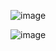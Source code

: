 
![image](https://github.com/Albatrosssssss/Laravel_framework/assets/67068215/c14523ce-1854-472b-9983-943f4e459d0f)

![image](https://github.com/Albatrosssssss/Laravel_framework/assets/67068215/f4f9b635-5231-4bf0-a8f5-a19b36318529)
